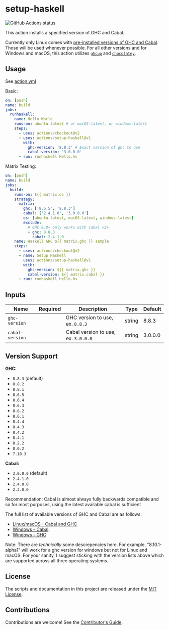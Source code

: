 # setup-haskell

[![GitHub Actions status](https://github.com/actions/setup-haskell/workflows/Main%20workflow/badge.svg)](https://github.com/actions/setup-haskell)

This action installs a specified version of GHC and Cabal.

Currently only Linux comes with [pre-installed versions of GHC and Cabal](https://github.com/actions/virtual-environments/blob/master/images/linux/Ubuntu1804-README.md). Those will be used whenever possible.
For all other versions and for Windows and macOS, this action utilizes [`ghcup`](https://gitlab.haskell.com/ghcup) and [`chocolatey`](https://chocolatey.org/packages/ghc).

## Usage

See [action.yml](action.yml)

Basic:

```yaml
on: [push]
name: build
jobs:
  runhaskell:
    name: Hello World
    runs-on: ubuntu-latest # or macOS-latest, or windows-latest
    steps:
      - uses: actions/checkout@v2
      - uses: actions/setup-haskell@v1
        with:
          ghc-version: '8.8.3' # Exact version of ghc to use
          cabal-version: '3.0.0.0'
      - run: runhaskell Hello.hs
```

Matrix Testing:

```yaml
on: [push]
name: build
jobs:
  build:
    runs-on: ${{ matrix.os }}
    strategy:
      matrix:
        ghc: ['8.6.5', '8.8.3']
        cabal: ['2.4.1.0', '3.0.0.0']
        os: [ubuntu-latest, macOS-latest, windows-latest]
        exclude:
          # GHC 8.8+ only works with cabal v3+
          - ghc: 8.8.3
            cabal: 2.4.1.0
    name: Haskell GHC ${{ matrix.ghc }} sample
    steps:
      - uses: actions/checkout@v2
      - name: Setup Haskell
        uses: actions/setup-haskell@v1
        with:
          ghc-version: ${{ matrix.ghc }}
          cabal-version: ${{ matrix.cabal }}
      - run: runhaskell Hello.hs
```

## Inputs

| Name            | Required | Description                         | Type   | Default |
| --------------- | :------: | ----------------------------------- | ------ | ------- |
| `ghc-version`   |          | GHC version to use, ex. `8.8.3`     | string | 8.8.3   |
| `cabal-version` |          | Cabal version to use, ex. `3.0.0.0` | string | 3.0.0.0 |

## Version Support

**GHC:**

- `8.8.3` (default)
- `8.8.2`
- `8.8.1`
- `8.6.5`
- `8.6.4`
- `8.6.3`
- `8.6.2`
- `8.6.1`
- `8.4.4`
- `8.4.3`
- `8.4.2`
- `8.4.1`
- `8.2.2`
- `8.0.2`
- `7.10.3`

**Cabal:**

- `3.0.0.0` (default)
- `2.4.1.0`
- `2.4.0.0`
- `2.2.0.0`

Recommendation: Cabal is almost always fully backwards compatible and so for most purposes, using the latest available cabal is sufficient

The full list of available versions of GHC and Cabal are as follows:

- [Linux/macOS - Cabal and GHC](https://gitlab.haskell.org/haskell/ghcup/blob/master/.available-versions)
- [Windows - Cabal](https://chocolatey.org/packages/cabal#versionhistory).
- [Windows - GHC](https://chocolatey.org/packages/ghc#versionhistory)

Note: There are _technically_ some descrepencies here. For example, "8.10.1-alpha1" will work for a ghc version for windows but not for Linux and macOS. For your sanity, I suggest sticking with the version lists above which are supported across all three operating systems.

## License

The scripts and documentation in this project are released under the [MIT License](LICENSE).

## Contributions

Contributions are welcome! See the [Contributor's Guide](docs/contributors.md).

